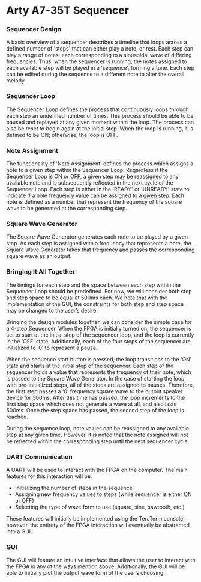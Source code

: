 # Arty A7-35T Sequencer

### Sequencer Design
A basic overview of a sequencer describes a timeline that loops across a defined number of 'steps' that can either play a note, or rest. Each step can play a range of notes, each corresponding to a sinusoidal wave of differing frequencies. Thus, when the sequencer is running, the notes assigned to each available step will be played in a 'sequence', forming a tune. Each step can be edited during the sequence to a different note to alter the overall melody.

### Sequencer Loop
The Sequencer Loop defines the process that continuously loops through each step an undefined number of times. This process should be able to be paused and replayed at any given moment within the loop. The process can also be reset to begin again at the initial step. When the loop is running, it is defined to be ON; otherwise, the loop is OFF.

### Note Assignment
The functionality of 'Note Assignment' defines the process which assigns a note to a given step within the Sequencer Loop. Regardless if the Sequencer Loop is ON or OFF, a given step may be reassigned to any available note and is subsequently reflected in the next cycle of the Sequencer Loop. Each step is either in the 'READY' or 'UNREADY' state to indicate if a note frequency value can be assigned to a given step. Each note is defined as a number that represent the frequency of the square wave to be generated at the corresponding step.

### Square Wave Generator
The Square Wave Generator generates each note to be played by a given step. As each step is assigned with a frequency that represents a note, the Square Wave Generator takes that frequency and passes the corresponding square wave as an output.

### Bringing It All Together
The timings for each step and the space between each step within the Sequencer Loop should be predefined. For now, we will consider both step and step space to be equal at 500ms each. We note that with the implementation of the GUI, the constraints for both step and step space may be changed to the user’s desire.

Bringing the design modules together, we can consider the simple case for a 4-step Sequencer. When the FPGA is initially turned on, the sequencer is set to start at the initial step of the sequencer loop, and the loop is currently in the ‘OFF’ state. Additionally, each of the four steps of the sequencer are initialized to ‘0’ to represent a pause.

When the sequence start button is pressed, the loop transitions to the ‘ON’ state and starts at the initial step of the sequencer. Each step of the sequencer holds a value that represents the frequency of their note, which is passed to the Square Wave Generator. In the case of starting the loop with pre-initialized steps, all of the steps are assigned to pauses. Therefore, the first step passes a ‘0’ frequency square wave to the output speaker device for 500ms. After this time has passed, the loop increments to the first step space which does not generate a wave at all, and also lasts 500ms. Once the step space has passed, the second step of the loop is reached.

During the sequence loop, note values can be reassigned to any available step at any given time. However, it is noted that the note assigned will not be reflected within the corresponding step until the next sequencer cycle.

### UART Communication
A UART will be used to interact with the FPGA on the computer. The main features for this interaction will be:
* Initializing the number of steps in the sequence
* Assigning new frequency values to steps (while sequencer is either ON or OFF)
* Selecting the type of wave form to use (square, sine, sawtooth, etc.)
    
These features will initially be implemented using the TeraTerm console; however, the entirety of the FPGA interaction will eventually be abstracted into a GUI. 

### GUI
The GUI will feature an intuitive interface that allows the user to interact with the FPGA in any of the ways mention above. Additionally, the GUI will be able to initially plot the output wave form of the user’s choosing.


